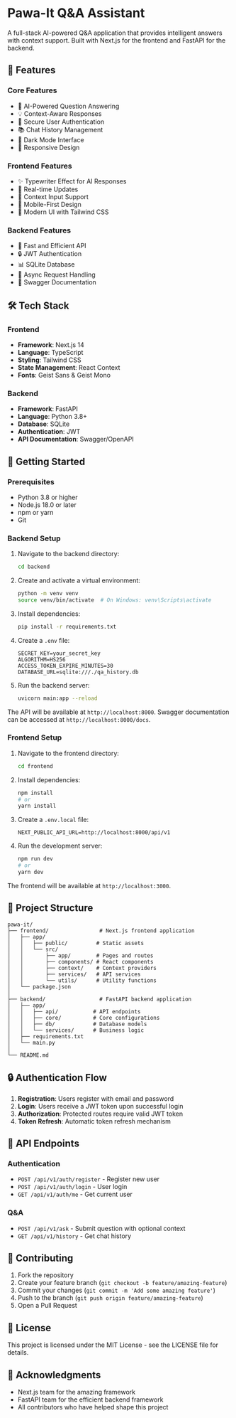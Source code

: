 # Pawa-It Q&A Assistant

A full-stack AI-powered Q&A application that provides intelligent answers with context support. Built with Next.js for the frontend and FastAPI for the backend.

## 🌟 Features

### Core Features
- 🤖 AI-Powered Question Answering
- 💡 Context-Aware Responses
- 🔐 Secure User Authentication
- 📚 Chat History Management
- 🌙 Dark Mode Interface
- 📱 Responsive Design

### Frontend Features
- ✨ Typewriter Effect for AI Responses
- 🔄 Real-time Updates
- 📝 Context Input Support
- 📱 Mobile-First Design
- 🎨 Modern UI with Tailwind CSS

### Backend Features
- 🚀 Fast and Efficient API
- 🔒 JWT Authentication
- 📊 SQLite Database
- 🔄 Async Request Handling
- 📝 Swagger Documentation

## 🛠️ Tech Stack

### Frontend
- **Framework**: Next.js 14
- **Language**: TypeScript
- **Styling**: Tailwind CSS
- **State Management**: React Context
- **Fonts**: Geist Sans & Geist Mono

### Backend
- **Framework**: FastAPI
- **Language**: Python 3.8+
- **Database**: SQLite
- **Authentication**: JWT
- **API Documentation**: Swagger/OpenAPI

## 🚀 Getting Started

### Prerequisites
- Python 3.8 or higher
- Node.js 18.0 or later
- npm or yarn
- Git

### Backend Setup

1. Navigate to the backend directory:
   ```bash
   cd backend
   ```

2. Create and activate a virtual environment:
   ```bash
   python -m venv venv
   source venv/bin/activate  # On Windows: venv\Scripts\activate
   ```

3. Install dependencies:
   ```bash
   pip install -r requirements.txt
   ```

4. Create a `.env` file:
   ```env
   SECRET_KEY=your_secret_key
   ALGORITHM=HS256
   ACCESS_TOKEN_EXPIRE_MINUTES=30
   DATABASE_URL=sqlite:///./qa_history.db
   ```

5. Run the backend server:
   ```bash
   uvicorn main:app --reload
   ```

The API will be available at `http://localhost:8000`. Swagger documentation can be accessed at `http://localhost:8000/docs`.

### Frontend Setup

1. Navigate to the frontend directory:
   ```bash
   cd frontend
   ```

2. Install dependencies:
   ```bash
   npm install
   # or
   yarn install
   ```

3. Create a `.env.local` file:
   ```env
   NEXT_PUBLIC_API_URL=http://localhost:8000/api/v1
   ```

4. Run the development server:
   ```bash
   npm run dev
   # or
   yarn dev
   ```

The frontend will be available at `http://localhost:3000`.

## 📁 Project Structure

```
pawa-it/
├── frontend/                # Next.js frontend application
│   ├── app/
│   │   ├── public/         # Static assets
│   │   └── src/
│   │       ├── app/        # Pages and routes
│   │       ├── components/ # React components
│   │       ├── context/    # Context providers
│   │       ├── services/   # API services
│   │       └── utils/      # Utility functions
│   └── package.json
│
├── backend/                 # FastAPI backend application
│   ├── app/
│   │   ├── api/           # API endpoints
│   │   ├── core/          # Core configurations
│   │   ├── db/            # Database models
│   │   └── services/      # Business logic
│   ├── requirements.txt
│   └── main.py
│
└── README.md
```

## 🔒 Authentication Flow

1. **Registration**: Users register with email and password
2. **Login**: Users receive a JWT token upon successful login
3. **Authorization**: Protected routes require valid JWT token
4. **Token Refresh**: Automatic token refresh mechanism

## 🔌 API Endpoints

### Authentication
- `POST /api/v1/auth/register` - Register new user
- `POST /api/v1/auth/login` - User login
- `GET /api/v1/auth/me` - Get current user

### Q&A
- `POST /api/v1/ask` - Submit question with optional context
- `GET /api/v1/history` - Get chat history

## 🤝 Contributing

1. Fork the repository
2. Create your feature branch (`git checkout -b feature/amazing-feature`)
3. Commit your changes (`git commit -m 'Add some amazing feature'`)
4. Push to the branch (`git push origin feature/amazing-feature`)
5. Open a Pull Request

## 📝 License

This project is licensed under the MIT License - see the LICENSE file for details.

## 🙏 Acknowledgments

- Next.js team for the amazing framework
- FastAPI team for the efficient backend framework
- All contributors who have helped shape this project